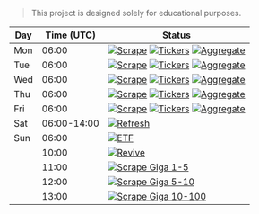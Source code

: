 > This project is designed solely for educational purposes.

| Day | Time (UTC)  | Status |
|-----|-------------|--------|
| Mon | 06:00       | [![Scrape](https://github.com/mmiliukas/screeners/actions/workflows/scrape.yml/badge.svg)](https://github.com/mmiliukas/screeners/actions/workflows/scrape.yml) [![Tickers](https://github.com/mmiliukas/screeners/actions/workflows/tickers.yml/badge.svg)](https://github.com/mmiliukas/screeners/actions/workflows/tickers.yml) [![Aggregate](https://github.com/mmiliukas/screeners/actions/workflows/aggregate.yml/badge.svg)](https://github.com/mmiliukas/screeners/actions/workflows/aggregate.yml) |
| Tue | 06:00       | [![Scrape](https://github.com/mmiliukas/screeners/actions/workflows/scrape.yml/badge.svg)](https://github.com/mmiliukas/screeners/actions/workflows/scrape.yml) [![Tickers](https://github.com/mmiliukas/screeners/actions/workflows/tickers.yml/badge.svg)](https://github.com/mmiliukas/screeners/actions/workflows/tickers.yml) [![Aggregate](https://github.com/mmiliukas/screeners/actions/workflows/aggregate.yml/badge.svg)](https://github.com/mmiliukas/screeners/actions/workflows/aggregate.yml) |
| Wed | 06:00       | [![Scrape](https://github.com/mmiliukas/screeners/actions/workflows/scrape.yml/badge.svg)](https://github.com/mmiliukas/screeners/actions/workflows/scrape.yml) [![Tickers](https://github.com/mmiliukas/screeners/actions/workflows/tickers.yml/badge.svg)](https://github.com/mmiliukas/screeners/actions/workflows/tickers.yml) [![Aggregate](https://github.com/mmiliukas/screeners/actions/workflows/aggregate.yml/badge.svg)](https://github.com/mmiliukas/screeners/actions/workflows/aggregate.yml) |
| Thu | 06:00       | [![Scrape](https://github.com/mmiliukas/screeners/actions/workflows/scrape.yml/badge.svg)](https://github.com/mmiliukas/screeners/actions/workflows/scrape.yml) [![Tickers](https://github.com/mmiliukas/screeners/actions/workflows/tickers.yml/badge.svg)](https://github.com/mmiliukas/screeners/actions/workflows/tickers.yml) [![Aggregate](https://github.com/mmiliukas/screeners/actions/workflows/aggregate.yml/badge.svg)](https://github.com/mmiliukas/screeners/actions/workflows/aggregate.yml) |
| Fri | 06:00       | [![Scrape](https://github.com/mmiliukas/screeners/actions/workflows/scrape.yml/badge.svg)](https://github.com/mmiliukas/screeners/actions/workflows/scrape.yml) [![Tickers](https://github.com/mmiliukas/screeners/actions/workflows/tickers.yml/badge.svg)](https://github.com/mmiliukas/screeners/actions/workflows/tickers.yml) [![Aggregate](https://github.com/mmiliukas/screeners/actions/workflows/aggregate.yml/badge.svg)](https://github.com/mmiliukas/screeners/actions/workflows/aggregate.yml) |
| Sat | 06:00-14:00 | [![Refresh](https://github.com/mmiliukas/screeners/actions/workflows/refresh.yml/badge.svg)](https://github.com/mmiliukas/screeners/actions/workflows/refresh.yml) |
| Sun | 06:00       | [![ETF](https://github.com/mmiliukas/screeners/actions/workflows/etf.yml/badge.svg)](https://github.com/mmiliukas/screeners/actions/workflows/etf.yml) |
|     | 10:00       | [![Revive](https://github.com/mmiliukas/screeners/actions/workflows/revive.yml/badge.svg)](https://github.com/mmiliukas/screeners/actions/workflows/revive.yml) |
|     | 11:00       | [![Scrape Giga 1-5](https://github.com/mmiliukas/screeners/actions/workflows/giga-1-5.yml/badge.svg)](https://github.com/mmiliukas/screeners/actions/workflows/giga-1-5.yml) |
|     | 12:00       | [![Scrape Giga 5-10](https://github.com/mmiliukas/screeners/actions/workflows/giga-5-10.yml/badge.svg)](https://github.com/mmiliukas/screeners/actions/workflows/giga-5-10.yml) |
|     | 13:00       | [![Scrape Giga 10-100](https://github.com/mmiliukas/screeners/actions/workflows/giga-10-100.yml/badge.svg)](https://github.com/mmiliukas/screeners/actions/workflows/giga-10-100.yml) |
